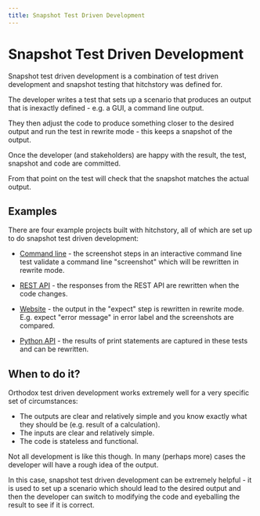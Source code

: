 ```yaml
---
title: Snapshot Test Driven Development
---
```

# Snapshot Test Driven Development

Snapshot test driven development is a combination of test driven development and snapshot testing that hitchstory was defined for.

The developer writes a test that sets up a scenario that produces an output that is inexactly defined - e.g. a GUI, a command line output.

They then adjust the code to produce something closer to the desired output and run the test in rewrite mode - this keeps a snapshot of the output.

Once the developer (and stakeholders) are happy with the result, the test, snapshot and code are committed.

From that point on the test will check that the snapshot matches the actual output.


## Examples

There are four example projects built with hitchstory, all of which are set up to do snapshot test driven development:

 * [Command line](https://github.com/hitchdev/hitchstory/tree/master/examples/commandline) - the screenshot steps in an interactive command line test validate a command line "screenshot" which will be rewritten in rewrite mode.

 * [REST API](https://github.com/hitchdev/hitchstory/tree/master/examples/restapi) - the responses from the REST API are  rewritten when the code changes.

 * [Website](https://github.com/hitchdev/hitchstory/tree/master/examples/website) - the output in the "expect" step is rewritten in rewrite mode. E.g. expect "error message" in error label and the screenshots are compared.

 * [Python API](https://github.com/hitchdev/hitchstory/tree/master/examples/pythonapi) - the results of print statements are captured in these tests and can be rewritten.




## When to do it?

Orthodox test driven development works extremely well for a very specific set of circumstances:

- The outputs are clear and relatively simple and you know exactly what they should be (e.g. result of a calculation).
- The inputs are clear and relatively simple.
- The code is stateless and functional.

Not all development is like this though. In many (perhaps more) cases the developer will have a rough idea of the output.

In this case, snapshot test driven development can be extremely helpful - it is used to set up a scenario which should lead to the desired output and then the developer can switch to modifying the code and eyeballing the result to see if it is correct.



